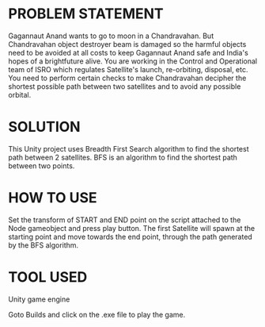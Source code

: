 <h1> PROBLEM STATEMENT </h1>
Gagannaut Anand wants to go to moon in a Chandravahan. But Chandravahan object destroyer beam is damaged so the harmful objects need to be avoided at all costs to keep Gagannaut Anand safe and India's hopes of a brightfuture alive. You are working in the Control and Operational team of ISRO which regulates Satellite's launch, re-orbiting, disposal, etc. You need to perform certain checks to make Chandravahan decipher the shortest possible path between two satellites and to avoid any possible orbital.

<br/>

<h1> SOLUTION </h1>
This Unity project uses  Breadth First Search algorithm to find the shortest path between 2 satellites.
BFS is an algorithm to find the shortest path between two points. 

<br/>

<h1> HOW TO USE </h1> 
Set the transform of START and END point on the script attached to the Node gameobject and press play button. The first Satellite will spawn at the starting point and move towards the end point, through the path generated by the BFS algorithm.  <br/>

<h1> TOOL USED </h1>
Unity game engine<br/>


Goto Builds and click on the .exe file to play the game.
